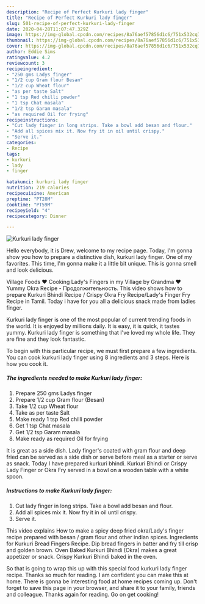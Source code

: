 ```yaml
---
description: "Recipe of Perfect Kurkuri lady finger"
title: "Recipe of Perfect Kurkuri lady finger"
slug: 501-recipe-of-perfect-kurkuri-lady-finger
date: 2020-04-28T11:07:47.329Z
image: https://img-global.cpcdn.com/recipes/8a76aef57856d1c6/751x532cq70/kurkuri-lady-finger-recipe-main-photo.jpg
thumbnail: https://img-global.cpcdn.com/recipes/8a76aef57856d1c6/751x532cq70/kurkuri-lady-finger-recipe-main-photo.jpg
cover: https://img-global.cpcdn.com/recipes/8a76aef57856d1c6/751x532cq70/kurkuri-lady-finger-recipe-main-photo.jpg
author: Eddie Sims
ratingvalue: 4.2
reviewcount: 3
recipeingredient:
- "250 gms Ladys finger"
- "1/2 cup Gram flour Besan"
- "1/2 cup Wheat flour"
- "as per taste Salt"
- "1 tsp Red chilli powder"
- "1 tsp Chat masala"
- "1/2 tsp Garam masala"
- "as required Oil for frying"
recipeinstructions:
- "Cut lady finger in long strips. Take a bowl add besan and flour."
- "Add all spices mix it. Now fry it in oil until crispy."
- "Serve it."
categories:
- Recipe
tags:
- kurkuri
- lady
- finger

katakunci: kurkuri lady finger 
nutrition: 219 calories
recipecuisine: American
preptime: "PT28M"
cooktime: "PT59M"
recipeyield: "4"
recipecategory: Dinner

---
```



![Kurkuri lady finger](https://img-global.cpcdn.com/recipes/8a76aef57856d1c6/751x532cq70/kurkuri-lady-finger-recipe-main-photo.jpg)

Hello everybody, it is Drew, welcome to my recipe page. Today, I'm gonna show you how to prepare a distinctive dish, kurkuri lady finger. One of my favorites. This time, I'm gonna make it a little bit unique. This is gonna smell and look delicious.

Village Foods ❤ Cooking Lady&#39;s Fingers in my Village by Grandma ❤ Yummy Okra Recipe - Продолжительность. This video shows how to prepare Kurkuri Bhindi Recipe / Crispy Okra Fry Recipe/Lady&#39;s Finger Fry Recipe in Tamil. Today i have for you all a delicious snack made from ladies finger.

Kurkuri lady finger is one of the most popular of current trending foods in the world. It is enjoyed by millions daily. It is easy, it is quick, it tastes yummy. Kurkuri lady finger is something that I've loved my whole life. They are fine and they look fantastic.


To begin with this particular recipe, we must first prepare a few ingredients. You can cook kurkuri lady finger using 8 ingredients and 3 steps. Here is how you cook it.

<!--inarticleads1-->

##### The ingredients needed to make Kurkuri lady finger:

1. Prepare 250 gms Ladys finger
1. Prepare 1/2 cup Gram flour (Besan)
1. Take 1/2 cup Wheat flour
1. Take as per taste Salt
1. Make ready 1 tsp Red chilli powder
1. Get 1 tsp Chat masala
1. Get 1/2 tsp Garam masala
1. Make ready as required Oil for frying


It is great as a side dish. Lady finger&#39;s coated with gram flour and deep fried can be served as a side dish or serve before meal as a starter or serve as snack. Today I have prepared kurkuri bhindi. Kurkuri Bhindi or Crispy Lady Finger or Okra Fry served in a bowl on a wooden table with a white spoon. 

<!--inarticleads2-->

##### Instructions to make Kurkuri lady finger:

1. Cut lady finger in long strips. Take a bowl add besan and flour.
1. Add all spices mix it. Now fry it in oil until crispy.
1. Serve it.


This video explains How to make a spicy deep fried okra/Lady&#39;s finger recipe prepared with besan / gram flour and other indian spices. Ingredients for Kurkuri Bread Fingers Recipe. Dip bread fingers in batter and fry till crisp and golden brown. Oven Baked Kurkuri Bhindi (Okra) makes a great appetizer or snack. Crispy Kurkuri Bhindi baked in the oven. 

So that is going to wrap this up with this special food kurkuri lady finger recipe. Thanks so much for reading. I am confident you can make this at home. There is gonna be interesting food at home recipes coming up. Don't forget to save this page in your browser, and share it to your family, friends and colleague. Thanks again for reading. Go on get cooking!
